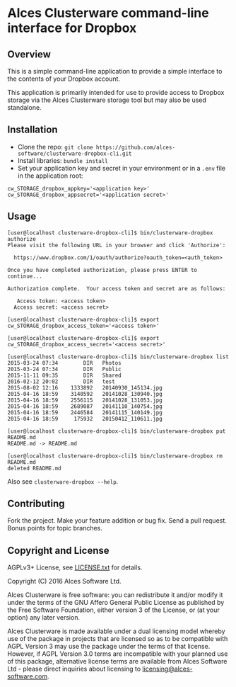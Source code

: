 # Alces Clusterware command-line interface for Dropbox

## Overview

This is a simple command-line application to provide a simple
interface to the contents of your Dropbox account.

This application is primarily intended for use to provide access to
Dropbox storage via the Alces Clusterware storage tool but may also
be used standalone.

## Installation

 * Clone the repo: `git clone https://github.com/alces-software/clusterware-dropbox-cli.git`
 * Install libraries: `bundle install`
 * Set your application key and secret in your environment or in a `.env` file in the application root:

```
cw_STORAGE_dropbox_appkey='<application key>'
cw_STORAGE_dropbox_appsecret='<application secret>'
```

## Usage

```
[user@localhost clusterware-dropbox-cli]$ bin/clusterware-dropbox authorize
Please visit the following URL in your browser and click 'Authorize':

  https://www.dropbox.com/1/oauth/authorize?oauth_token=<auth_token>

Once you have completed authorization, please press ENTER to continue...

Authorization complete.  Your access token and secret are as follows:

   Access token: <access token>
  Access secret: <access secret>
     
[user@localhost clusterware-dropbox-cli]$ export cw_STORAGE_dropbox_access_token='<access token>'

[user@localhost clusterware-dropbox-cli]$ export cw_STORAGE_dropbox_access_secret='<access secret>'

[user@localhost clusterware-dropbox-cli]$ bin/clusterware-dropbox list
2015-03-24 07:34        DIR   Photos
2015-03-24 07:34        DIR   Public
2015-11-11 09:35        DIR   Shared
2016-02-12 20:02        DIR   test
2015-08-02 12:16    1333892   20140930_145134.jpg
2015-04-16 18:59    3140592   20141028_130940.jpg
2015-04-16 18:59    2556115   20141028_131053.jpg
2015-04-16 18:59    2689087   20141110_140754.jpg
2015-04-16 18:59    2446584   20141115_140149.jpg
2015-04-16 18:59     175932   20150412_110611.jpg

[user@localhost clusterware-dropbox-cli]$ bin/clusterware-dropbox put README.md
README.md -> README.md

[user@localhost clusterware-dropbox-cli]$ bin/clusterware-dropbox rm README.md
deleted README.md
```

Also see `clusterware-dropbox --help`.

## Contributing

Fork the project. Make your feature addition or bug fix. Send a pull
request. Bonus points for topic branches.

## Copyright and License

AGPLv3+ License, see [LICENSE.txt](LICENSE.txt) for details.

Copyright (C) 2016 Alces Software Ltd.

Alces Clusterware is free software: you can redistribute it and/or modify it under the terms of the GNU Affero General Public License as published by the Free Software Foundation, either version 3 of the License, or (at your option) any later version.

Alces Clusterware is made available under a dual licensing model whereby use of the package in projects that are licensed so as to be compatible with AGPL Version 3 may use the package under the terms of that license. However, if AGPL Version 3.0 terms are incompatible with your planned use of this package, alternative license terms are available from Alces Software Ltd - please direct inquiries about licensing to [licensing@alces-software.com](mailto:licensing@alces-software.com).

